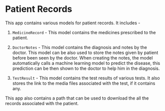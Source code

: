 # Patient Records

This app contains various models for patient records.
It includes - 

1. `MedicineRecord` - This model contains the medicines prescribed to the patient.

2. `DoctorNotes` - This model contains the diagnosis and notes by the doctor. This model can be also used to store the notes given by patient before been seen by the doctor.
When creating the notes, the model automatically calls a machine learning model to predict the disease, this prediction can be then shown to the doctor to help him in the diagnosis.

3. `TestResult` - This model contains the test results of various tests. It also stores the link to the media files associated with the test, if it contains any.

This app also contains a path that can be used to download the all the records associated with the patient.